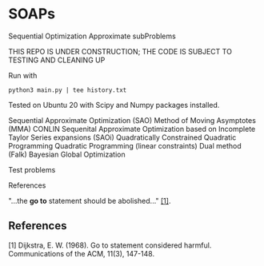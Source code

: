 # SOAPs
Sequential Optimization Approximate subProblems

THIS REPO IS UNDER CONSTRUCTION; THE CODE IS SUBJECT TO TESTING AND CLEANING UP

Run with 

`python3 main.py | tee history.txt`

Tested on Ubuntu 20 with Scipy and Numpy packages installed.


Sequential Approximate Optimization (SAO)
Method of Moving Asymptotes (MMA)
CONLIN
Sequenital Approximate Optimization based on Incomplete Taylor Series expansions (SAOi)
Quadratically Constrained Quadratic Programming
Quadratic Programming (linear constraints)
Dual method (Falk)
Bayesian Global Optimization

Test problems

References

"...the **go to** statement should be abolished..." [[1]](#1).

## References
<a id="1">[1]</a> 
Dijkstra, E. W. (1968). 
Go to statement considered harmful. 
Communications of the ACM, 11(3), 147-148.

